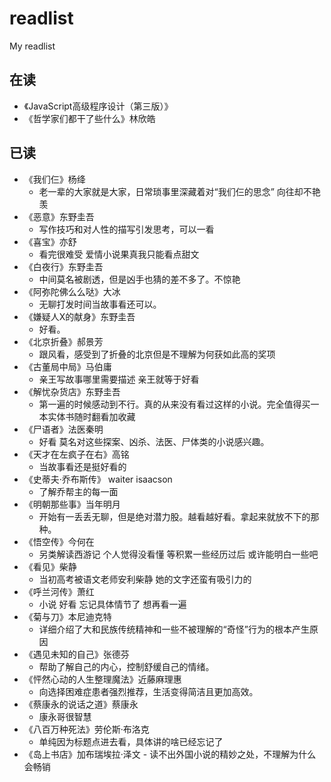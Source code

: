 # readlist
My readlist

## 在读
+ 《JavaScript高级程序设计（第三版）》
+ 《哲学家们都干了些什么》林欣皓
## 已读
+ 《我们仨》杨绛
  - 老一辈的大家就是大家，日常琐事里深藏着对“我们仨的思念” 向往却不艳羡
+ 《恶意》东野圭吾 
  - 写作技巧和对人性的描写引发思考，可以一看
+ 《喜宝》亦舒 
  - 看完很难受 爱情小说果真我只能看点甜文
+ 《白夜行》东野圭吾 
  - 中间莫名被剧透，但是凶手也猜的差不多了。不惊艳
+ 《阿弥陀佛么么哒》大冰 
  - 无聊打发时间当故事看还可以。
+ 《嫌疑人X的献身》东野圭吾 
  - 好看。
+ 《北京折叠》郝景芳 
  - 跟风看，感受到了折叠的北京但是不理解为何获如此高的奖项
+ 《古董局中局》马伯庸 
  - 亲王写故事哪里需要描述 亲王就等于好看
+ 《解忧杂货店》东野圭吾 
  - 第一遍的时候感动到不行。真的从来没有看过这样的小说。完全值得买一本实体书随时翻看加收藏
+ 《尸语者》法医秦明 
  - 好看 莫名对这些探案、凶杀、法医、尸体类的小说感兴趣。
+ 《天才在左疯子在右》高铭 
  - 当故事看还是挺好看的
+ 《史蒂夫·乔布斯传》 waiter isaacson 
  - 了解乔帮主的每一面
+ 《明朝那些事》当年明月 
  - 开始有一丢丢无聊，但是绝对潜力股。越看越好看。拿起来就放不下的那种。
+ 《悟空传》今何在 
  - 另类解读西游记 个人觉得没看懂 等积累一些经历过后 或许能明白一些吧
+ 《看见》柴静 
  - 当初高考被语文老师安利柴静 她的文字还蛮有吸引力的
+ 《呼兰河传》萧红 
  - 小说 好看 忘记具体情节了 想再看一遍
+ 《菊与刀》本尼迪克特 
  - 详细介绍了大和民族传统精神和一些不被理解的“奇怪”行为的根本产生原因
+ 《遇见未知的自己》张德芬 
  - 帮助了解自己的内心，控制舒缓自己的情绪。
+ 《怦然心动的人生整理魔法》近藤麻理惠 
  - 向选择困难症患者强烈推荐，生活变得简洁且更加高效。
+ 《蔡康永的说话之道》蔡康永 
  - 康永哥很智慧
+ 《八百万种死法》劳伦斯·布洛克 
  - 单纯因为标题点进去看，具体讲的啥已经忘记了
+ 《岛上书店》加布瑞埃拉·泽文 
  - 读不出外国小说的精妙之处，不理解为什么会畅销
